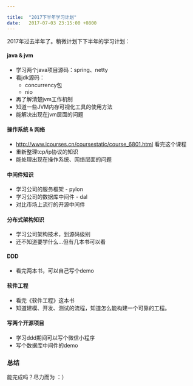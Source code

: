 ```yaml
---

title:  "2017下半年学习计划"
date:   2017-07-03 23:15:00 +0800
---
```


2017年过去半年了。稍微计划下下半年的学习计划：

#### java & jvm

   - 学习两个java项目源码：spring、netty
   - 看jdk源码：
      - concurrency包
      - nio
   - 再了解清楚jvm工作机制
   - 知道一些JVM内存可视化工具的使用方法
   - 能解决出现在jvm层面的问题

#### 操作系统 & 网络

   - http://www.icourses.cn/coursestatic/course_6801.html  看完这个课程
   - 重新整理tcp/ip协议的知识
   - 能处理出现在操作系统、网络层面的问题

#### 中间件知识

   - 学习公司的服务框架 - pylon
   - 学习公司的数据库中间件 - dal
   - 对比市场上流行的开源中间件

#### 分布式架构知识

   - 学习公司架构技术，到源码级别
   - 还不知道要学什么...但有几本书可以看

#### DDD

   - 看完两本书，可以自己写个demo

#### 软件工程

   - 看完《软件工程》这本书
   - 知道建模、开发、测试的流程，知道怎么能构建一个可靠的工程。

#### 写两个开源项目

   - 学习ddd期间可以写个微信小程序
   - 写个数据库中间件的demo

### 总结

能完成吗？尽力而为   ：）
